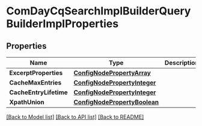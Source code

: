 # ComDayCqSearchImplBuilderQueryBuilderImplProperties

## Properties
Name | Type | Description | Notes
------------ | ------------- | ------------- | -------------
**ExcerptProperties** | [**ConfigNodePropertyArray**](configNodePropertyArray.md) |  | [optional] 
**CacheMaxEntries** | [**ConfigNodePropertyInteger**](configNodePropertyInteger.md) |  | [optional] 
**CacheEntryLifetime** | [**ConfigNodePropertyInteger**](configNodePropertyInteger.md) |  | [optional] 
**XpathUnion** | [**ConfigNodePropertyBoolean**](configNodePropertyBoolean.md) |  | [optional] 

[[Back to Model list]](../README.md#documentation-for-models) [[Back to API list]](../README.md#documentation-for-api-endpoints) [[Back to README]](../README.md)


